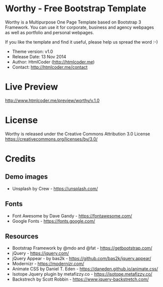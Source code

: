 Worthy - Free Bootstrap Template
=======================================================================

Worthy is a Multipurpose One Page Template based on Bootstrap 3 Framework. 
You can use it for corporate, business and agency webpages as well as 
portfolio and personal webpages.

If you like the template and find it useful, please help us spread the word :-)

- Theme version: v1.0
- Release Date: 13 Nov 2014
- Author: HtmlCoder (http://htmlcoder.me)
- Contact: http://htmlcoder.me/contact

Live Preview
=======================================================================
http://www.htmlcoder.me/preview/worthy/v.1.0

License
=======================================================================
Worthy is released under the Creative Commons Attribution 3.0 License
https://creativecommons.org/licenses/by/3.0/

Credits
=======================================================================

Demo images
------------------------------------------------------
- Unsplash by Crew - https://unsplash.com/

Fonts
------------------------------------------------------
- Font Awesome by Dave Gandy - https://fontawesome.com/
- Google Fonts - https://fonts.google.com/

Resources
------------------------------------------------------
- Bootstrap Framework by @mdo and @fat - https://getbootstrap.com/
- jQuery - https://jquery.com/
- jQuery Appear - by bas2k - https://github.com/bas2k/jquery.appear/
- Modernizr - https://modernizr.com/
- Animate CSS by Daniel T. Eden - https://daneden.github.io/animate.css/
- Isotope Jquery plugin by metafizzy.co - https://isotope.metafizzy.co/
- Backstrech by Scott Robbin - https://www.jquery-backstretch.com/
